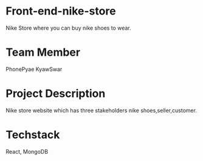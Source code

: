 # Front-end-nike-store

Nike Store where you can buy nike shoes to wear. 

# Team Member

PhonePyae KyawSwar

# Project Description
 
 Nike store website which has three stakeholders nike shoes,seller,customer.
 
 # Techstack
 
 React, MongoDB
